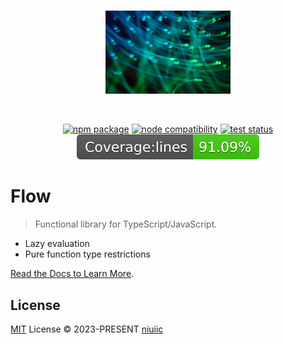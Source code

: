 <br/>

<p align="center">
  <a href="https://flow.niuiic.com" target="_blank" rel="noopener noreferrer">
    <img width="200" src="./docs/public/logo.jpeg" alt="Flow logo">
  </a>
</p>

<br/>

<p align="center">
  <a href="https://npmjs.com/package/vite"><img src="https://img.shields.io/npm/v/@niuiic/flow.svg" alt="npm package"></a>
  <a href="https://nodejs.org/en/about/releases/"><img src="https://img.shields.io/node/v/@niuiic/flow.svg" alt="node compatibility"></a>
  <a href="https://github.com/niuiic/flow/tree/main/.github/workflows"><img src="https://github.com/niuiic/flow/actions/workflows/test.yml/badge.svg" alt="test status"></a>
  <a href="https://github.com/niuiic/flow/tree/main/.github/workflows"><img src="https://github.com/niuiic/flow/blob/coverage/badge-lines.svg" alt="test coverage"></a>
</p>

# Flow

> Functional library for TypeScript/JavaScript.

- Lazy evaluation
- Pure function type restrictions

[Read the Docs to Learn More](https://flow.niuiic.com).

## License

[MIT](LICENSE) License © 2023-PRESENT [niuiic](https://github.com/niuiic)
